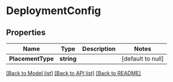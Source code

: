 # DeploymentConfig

## Properties
Name | Type | Description | Notes
------------ | ------------- | ------------- | -------------
**PlacementType** | **string** |  | [default to null]

[[Back to Model list]](../README.md#documentation-for-models) [[Back to API list]](../README.md#documentation-for-api-endpoints) [[Back to README]](../README.md)

